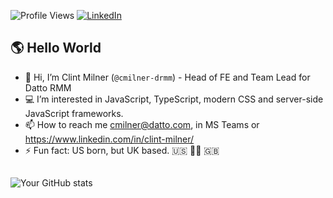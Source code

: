 ![Profile Views](https://komarev.com/ghpvc/?username=cmilner-drmm&color=brightgreen)
[![LinkedIn](https://img.shields.io/badge/LinkedIn-0A66C2?style=flat&logo=linkedin&logoColor=white)](https://www.linkedin.com/in/clint-milner/)

## 🌎 Hello World
- 👋 Hi, I’m Clint Milner (`@cmilner-drmm`) - Head of FE and Team Lead for Datto RMM
- 💻 I’m interested in JavaScript, TypeScript, modern CSS and server-side JavaScript frameworks.
- 📫 How to reach me cmilner@datto.com, in MS Teams or https://www.linkedin.com/in/clint-milner/
- ⚡ Fun fact: US born, but UK based. 🇺🇸 🤝🏼 🇬🇧

##
![Your GitHub stats](https://github-readme-stats.vercel.app/api?username=cmilner-drmm&show_icons=true&theme=radical)


<!---
cmilner-drmm/cmilner-drmm is a ✨ special ✨ repository because its `README.md` (this file) appears on your GitHub profile.
You can click the Preview link to take a look at your changes.
--->

